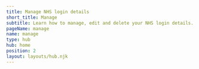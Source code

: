 ```yaml
---
title: Manage NHS login details
short_title: Manage
subtitle: Learn how to manage, edit and delete your NHS login details.
pageName: manage
name: manage
type: hub
hub: home
position: 2
layout: layouts/hub.njk
---
```

